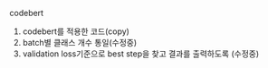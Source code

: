 codebert

1. codebert를 적용한 코드(copy)
2. batch별 클래스 개수 통일(수정중)
2. validation loss기준으로 best step을 찾고 결과를 출력하도록 (수정중)